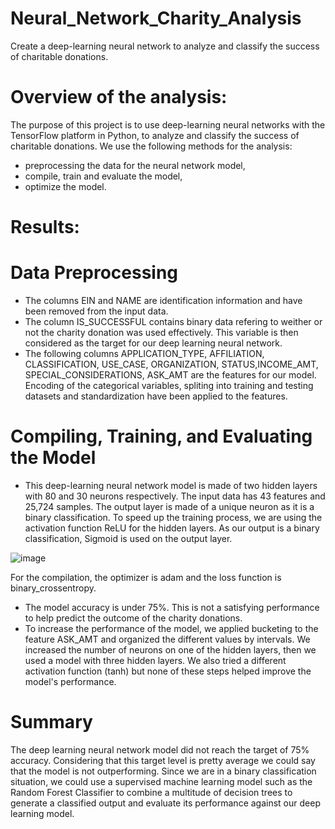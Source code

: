 # Neural_Network_Charity_Analysis
Create a deep-learning neural network to analyze and classify the success of charitable donations.

# Overview of the analysis:
 The purpose of this project is to use deep-learning neural networks with the TensorFlow platform in Python, to analyze and classify the success of charitable donations.
We use the following methods for the analysis:

- preprocessing the data for the neural network model,
- compile, train and evaluate the model,
- optimize the model.
  
# Results:

# Data Preprocessing
  - The columns EIN and NAME are identification information and have been removed from the input data.
  - The column IS_SUCCESSFUL contains binary data refering to weither or not the charity donation was used effectively. This variable is then considered as the target for our deep learning neural network.
   - The following columns APPLICATION_TYPE, AFFILIATION, CLASSIFICATION, USE_CASE, ORGANIZATION, STATUS,INCOME_AMT, SPECIAL_CONSIDERATIONS, ASK_AMT are the features for our model.
    Encoding of the categorical variables, spliting into training and testing datasets and standardization have been applied to the features.  

 # Compiling, Training, and Evaluating the Model

- This deep-learning neural network model is made of two hidden layers with 80 and 30 neurons respectively.
The input data has 43 features and 25,724 samples.
The output layer is made of a unique neuron as it is a binary classification.
To speed up the training process, we are using the activation function ReLU for the hidden layers. As our output is a binary classification, Sigmoid is used on the output layer.

![image](https://user-images.githubusercontent.com/77947860/184722334-82d550ea-af2a-4e01-8337-075160a3c178.png)

For the compilation, the optimizer is adam and the loss function is binary_crossentropy.
- The model accuracy is under 75%. This is not a satisfying performance to help predict the outcome of the charity donations.
- To increase the performance of the model, we applied bucketing to the feature ASK_AMT and organized the different values by intervals.
We increased the number of neurons on one of the hidden layers, then we used a model with three hidden layers.
We also tried a different activation function (tanh) but none of these steps helped improve the model's performance.

# Summary

The deep learning neural network model did not reach the target of 75% accuracy. Considering that this target level is pretty average we could say that the model is not outperforming.
Since we are in a binary classification situation, we could use a supervised machine learning model such as the Random Forest Classifier to combine a multitude of decision trees to generate a classified output and evaluate its performance against our deep learning model.






